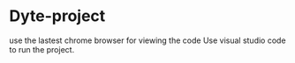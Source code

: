 # Dyte-project

use the lastest chrome browser for viewing the code
Use visual studio code to run the project.
